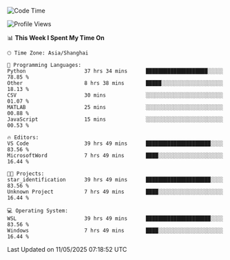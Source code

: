 <!--START_SECTION:waka-->
![Code Time](http://img.shields.io/badge/Code%20Time-2%2C806%20hrs%2040%20mins-blue)

![Profile Views](http://img.shields.io/badge/Profile%20Views-0-blue)

📊 **This Week I Spent My Time On** 

```text
🕑︎ Time Zone: Asia/Shanghai

💬 Programming Languages: 
Python                   37 hrs 34 mins      ████████████████████░░░░░   78.85 % 
Other                    8 hrs 38 mins       █████░░░░░░░░░░░░░░░░░░░░   18.13 % 
CSV                      30 mins             ░░░░░░░░░░░░░░░░░░░░░░░░░   01.07 % 
MATLAB                   25 mins             ░░░░░░░░░░░░░░░░░░░░░░░░░   00.88 % 
JavaScript               15 mins             ░░░░░░░░░░░░░░░░░░░░░░░░░   00.53 % 

🔥 Editors: 
VS Code                  39 hrs 49 mins      █████████████████████░░░░   83.56 % 
MicrosoftWord            7 hrs 49 mins       ████░░░░░░░░░░░░░░░░░░░░░   16.44 % 

🐱‍💻 Projects: 
star_identification      39 hrs 49 mins      █████████████████████░░░░   83.56 % 
Unknown Project          7 hrs 49 mins       ████░░░░░░░░░░░░░░░░░░░░░   16.44 % 

💻 Operating System: 
WSL                      39 hrs 49 mins      █████████████████████░░░░   83.56 % 
Windows                  7 hrs 49 mins       ████░░░░░░░░░░░░░░░░░░░░░   16.44 % 
```


 Last Updated on 11/05/2025 07:18:52 UTC
<!--END_SECTION:waka-->